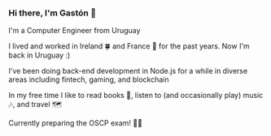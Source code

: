 ### Hi there, I'm Gastón 👋

I'm a Computer Engineer from Uruguay

I lived and worked in Ireland 🍀 and France 🥖 for the past years. Now I'm back in Uruguay :)

I've been doing back-end development in Node.js for a while in diverse areas including fintech, gaming, and blockchain

In my free time I like to read books 📖, listen to (and occasionally play) music 🎶, and travel 🗺️

Currently preparing the OSCP exam! 👨‍💻
